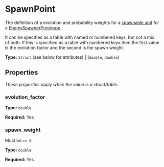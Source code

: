 # SpawnPoint

The definition of a evolution and probability weights for a [spawnable unit](prototype:UnitSpawnDefinition) for a [EnemySpawnerPrototype](prototype:EnemySpawnerPrototype).

It can be specified as a table with named or numbered keys, but not a mix of both. If this is specified as a table with numbered keys then the first value is the evolution factor and the second is the spawn weight.

**Type:** `Struct` (see below for attributes) | (`double`, `double`)

## Properties

*These properties apply when the value is a struct/table.*

### evolution_factor

**Type:** `double`

**Required:** Yes

### spawn_weight

Must be `>= 0`.

**Type:** `double`

**Required:** Yes

